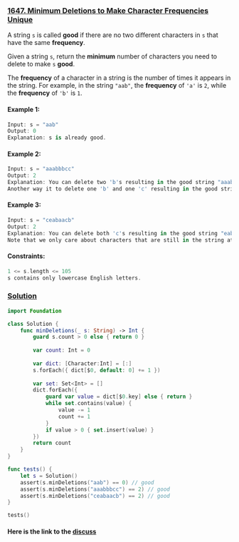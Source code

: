 ### [1647. Minimum Deletions to Make Character Frequencies Unique](https://leetcode.com/problems/minimum-deletions-to-make-character-frequencies-unique/)

A string ```s``` is called **good** if there are no two different characters in ```s``` that have the same **frequency**.

Given a string ```s```, return the **minimum** number of characters you need to delete to make ```s``` **good**.

The **frequency** of a character in a string is the number of times it appears in the string. For example, in the string ```"aab"```, the **frequency** of ```'a'``` is ```2```, while the **frequency** of ```'b'``` is ```1```.

#### Example 1:
```swift
Input: s = "aab"
Output: 0
Explanation: s is already good.
```

#### Example 2:
```swift
Input: s = "aaabbbcc"
Output: 2
Explanation: You can delete two 'b's resulting in the good string "aaabcc".
Another way it to delete one 'b' and one 'c' resulting in the good string "aaabbc".
```

#### Example 3:
```swift
Input: s = "ceabaacb"
Output: 2
Explanation: You can delete both 'c's resulting in the good string "eabaab".
Note that we only care about characters that are still in the string at the end (i.e. frequency of 0 is ignored).
```

#### Constraints:
```swift
1 <= s.length <= 105
s contains only lowercase English letters.
```

### [Solution](https://leetcode.com/problems/minimum-deletions-to-make-character-frequencies-unique/discuss/1122198/Swift-solution)
```swift
import Foundation

class Solution {
    func minDeletions(_ s: String) -> Int {
        guard s.count > 0 else { return 0 }
        
        var count: Int = 0
        
        var dict: [Character:Int] = [:]
        s.forEach({ dict[$0, default: 0] += 1 })
        
        var set: Set<Int> = []
        dict.forEach({
            guard var value = dict[$0.key] else { return }
            while set.contains(value) {
                value -= 1
                count += 1
            }
            if value > 0 { set.insert(value) }
        })
        return count
    }
}

func tests() {
    let s = Solution()
    assert(s.minDeletions("aab") == 0) // good
    assert(s.minDeletions("aaabbbcc") == 2) // good
    assert(s.minDeletions("ceabaacb") == 2) // good
}

tests()
```


#### Here is the link to the [discuss](https://leetcode.com/problems/minimum-deletions-to-make-character-frequencies-unique/discuss/1122198/Swift-solution)
